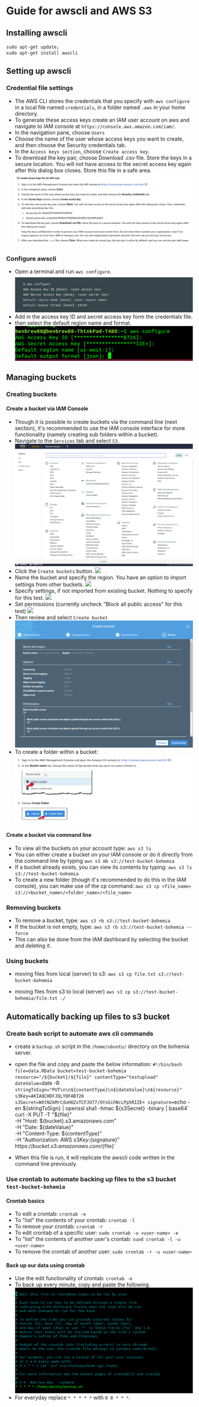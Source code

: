 # Guide for awscli and AWS S3

## Installing awscli

```
sudo apt-get update;
sudo apt-get install awscli
```

## Setting up awscli


### Credential file settings

- The AWS CLI stores the credentials that you specify with `aws configure` in a local file named `credentials`, in a folder named `.aws` in your home directory. 
- To generate these access keys create an IAM user account on aws and navigate to IAM console at `https://console.aws.amazon.com/iam/`.
- In the navigation pane, choose `Users`
- Choose the name of the user whose access keys you want to create, and then choose the Security credentials tab.
- In the `Access keys section`, choose `Create access key`.
- To download the key pair, choose Download .csv file. Store the keys in a secure location. You will not have access to the secret access key again after this dialog box closes. Store this file in a safe area.
![](img/credentials.png)

### Configure awscli
- Open a terminal and run `aws configure`. 
![](img/aws_1.png)
- Add in the access key ID and secret access key form the credentials file. 
- then select the default region name and format.
![](img/aws_2.png)

## Managing buckets

### Creating buckets

#### Create a bucket via IAM Console

- Though it is possible to create buckets via the command line (next section), it's recommended to use the IAM console interface for more functionality (namely creating sub folders within a bucket).
- Navigate to the `Services` tab and select `S3`.
![](img/servies.png)
- Click the `Create buckets` button.
![]('img/create_1.png')
- Name the bucket and specify the region. You have an option to import settings from other buckets.
![]('img/create_bucket_2.png')
- Specify settings, if not imported from existing bucket. Nothing to specify for this test.
![]('img/create_bucket_3.png')
- Set permissions (currently uncheck "Block all public access" for this test)
![]('img/create_bucket_.png')
- Then review and select `Create bucket`
![](img/create_bucket_5.png)
- To create a folder within a bucket: 
![](img/aws_3.png)

#### Create a bucket via command line 
- To view all the buckets on your account type:
`aws s3 ls`
- You can either create a bucket on your IAM console or do it directly from the command line by typing 
`aws s3 mb s3://test-bucket-bohemia`
- If a bucket already exists, you can view its contents by typing:
`aws s3 ls s3://test-bucket-bohemia`
- To create a new folder (though it's recommended to do this in the IAM console), you can make use of the cp command: 
`aws s3 cp <file_name> s3://<bucket_name>/<folder_name>/<file_name>` 


### Removing buckets
- To remove a bucket, type: 
`aws s3 rb s3://test-bucket-bohemia`
- If the bucket is not empty, type: 
`aws s3 rb s3://test-bucket-bohemia --force`
- This can also be done from the IAM dashboard by selecting the bucket and deleting it.

### Using buckets
- moving files from local (server) to s3:
`aws s3 cp file.txt s3://test-bucket-bohemia`

- moving files from s3 to local (server)
`aws s3 cp s3://test-bucket-bohemia/file.txt ./`

## Automatically backing up files to s3 bucket

### Create bash script to automate aws cli commands
- create a `backup.sh` script in the `/home/ubuntu/` directory on the bohemia server. 
- open the file and copy and paste the below information: 
`#!/bin/bash
file=data.RData
bucket=test-bucket-bohemia
resource="/${bucket}/${file}"
contentType="testupload"
dateValue=`date -R`
stringToSign="PUT\n\n${contentType}\n${dateValue}\n${resource}"
s3Key=AKIAQCHDFJQLYQFAB726
s3Secret=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
signature=`echo -en ${stringToSign} | openssl sha1 -hmac ${s3Secret} -binary | base64`
curl -X PUT -T "${file}" \
  -H "Host: ${bucket}.s3.amazonaws.com" \
  -H "Date: ${dateValue}" \
  -H "Content-Type: ${contentType}" \
  -H "Authorization: AWS ${s3Key}:${signature}" \
  https://${bucket}.s3.amazonaws.com/${file}`

- When this file is run, it will replicate the awscli code written in the command line previously.

### Use crontab to automate backing up files to the s3 bucket `test-bucket-bohemia`

#### Crontab basics
- To edit a crontab: `crontab -e`
- To "list" the contents of your crontab: `crontab -l`
- To remove your crontab: `crontab -r`
- To edit crontab of a specific user: `sudo crontab -u <user-name> -e`
- To "list" the contents of another user's crontab: `suod crontab -l -u <user-name>`
- To remove the crontab of another user: `sudo crontab -r -u <user-name>`

#### Back up our data using crontab 
- Use the edit functionality of crontab: `crontab -e`
- To back up every minute, copy and paste the following.
![](img/crontab.png)
- For everyday replace `* * * * *` with `0 0 * * *`. 



